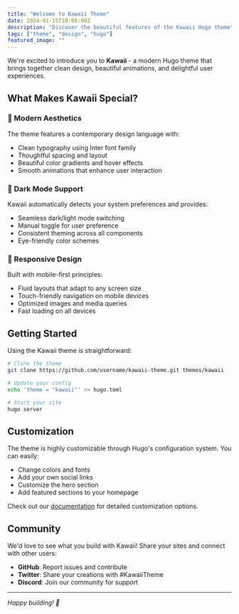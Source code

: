 ```yaml
---
title: "Welcome to Kawaii Theme"
date: 2024-01-15T10:00:00Z
description: "Discover the beautiful features of the Kawaii Hugo theme"
tags: ["theme", "design", "hugo"]
featured_image: ""
---
```


We're excited to introduce you to **Kawaii** - a modern Hugo theme that brings together clean design, beautiful animations, and delightful user experiences.

## What Makes Kawaii Special?

### 🎨 Modern Aesthetics
The theme features a contemporary design language with:
- Clean typography using Inter font family
- Thoughtful spacing and layout
- Beautiful color gradients and hover effects
- Smooth animations that enhance user interaction

### 🌙 Dark Mode Support
Kawaii automatically detects your system preferences and provides:
- Seamless dark/light mode switching
- Manual toggle for user preference
- Consistent theming across all components
- Eye-friendly color schemes

### 📱 Responsive Design
Built with mobile-first principles:
- Fluid layouts that adapt to any screen size
- Touch-friendly navigation on mobile devices
- Optimized images and media queries
- Fast loading on all devices

## Getting Started

Using the Kawaii theme is straightforward:

```bash
# Clone the theme
git clone https://github.com/username/kawaii-theme.git themes/kawaii

# Update your config
echo 'theme = "kawaii"' >> hugo.toml

# Start your site
hugo server
```

## Customization

The theme is highly customizable through Hugo's configuration system. You can easily:

- Change colors and fonts
- Add your own social links
- Customize the hero section
- Add featured sections to your homepage

Check out our [documentation](/docs) for detailed customization options.

## Community

We'd love to see what you build with Kawaii! Share your sites and connect with other users:

- **GitHub**: Report issues and contribute
- **Twitter**: Share your creations with #KawaiiTheme
- **Discord**: Join our community for support

---

*Happy building! 🚀*